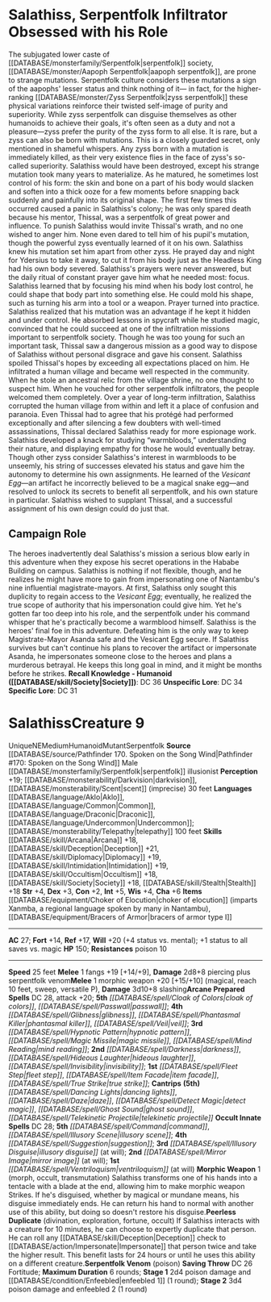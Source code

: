 ﻿---
ac: '27'
alignment: NE
all_resistance: null
burrow_speed: null
charisma: '+6'
climb_speed: null
constitution: '+2'
creature_ability:
- Morphic Weapon
- Peerless Duplicate
- Serpentfolk Venom
creature_family: null
dexterity: '+3'
element: null
fly_speed: null
fortitude: '+14'
hp: '150'
id: '1640'
immunity: null
intelligence: '+5'
land_speed: '25'
language:
- '[[DATABASE/language/Aklo|Aklo]]'
- '[[DATABASE/language/Common|Common]]'
- '[[DATABASE/language/Draconic|Draconic]]'
- '[[DATABASE/language/Undercommon|Undercommon]] ; [[DATABASE/monsterability/Telepathy|telepathy]]
  100 feet'
level: '9'
max_speed: '25'
name: Salathiss
perception: '+19'
rarity: Unique
reflex: '+17'
resistance:
- '[[DATABASE/trait/Poison|poison]] 10'
rus_type_level: null
sense:
- '[[DATABASE/monsterability/Darkvision|darkvision]]'
- '[[DATABASE/monsterability/Scent|scent]] (imprecise) 30 feet'
size: Medium
skill:
- '[[DATABASE/skill/Arcana|Arcana]] +18'
- '[[DATABASE/skill/Deception|Deception]] +21'
- '[[DATABASE/skill/Diplomacy|Diplomacy]] +19'
- '[[DATABASE/skill/Intimidation|Intimidation]] +19'
- '[[DATABASE/skill/Occultism|Occultism]] +18'
- '[[DATABASE/skill/Society|Society]] +18'
- '[[DATABASE/skill/Stealth|Stealth]] +18'
source: '[[DATABASE/source/Pathfinder 170. Spoken on the Song Wind|Pathfinder #170:
  Spoken on the Song Wind]]'
speed:
- 25 feet
spell:
- '[[DATABASE/spell/Cloak of Colors|Cloak of Colors]]'
- '[[DATABASE/spell/Command|Command]]'
- '[[DATABASE/spell/Dancing Lights|Dancing Lights]]'
- '[[DATABASE/spell/Darkness|Darkness]]'
- '[[DATABASE/spell/Daze|Daze]]'
- '[[DATABASE/spell/Detect Magic|Detect Magic]]'
- '[[DATABASE/spell/Fleet Step|FleetStep]]'
- '[[DATABASE/spell/Ghost Sound|Ghost Sound]]'
- '[[DATABASE/spell/Glibness|Glibness]]'
- '[[DATABASE/spell/Hideous Laughter|Hideous Laughter]]'
- '[[DATABASE/spell/Hypnotic Pattern|Hypnotic Pattern]]'
- '[[DATABASE/spell/Illusory Disguise|Illusory Disguise]]'
- '[[DATABASE/spell/Illusory Scene|Illusory Scene]]'
- '[[DATABASE/spell/Invisibility|Invisibility]]'
- '[[DATABASE/spell/Item Facade|Item Facade]]'
- '[[DATABASE/spell/Magic Missile|Magic Missile]]'
- '[[DATABASE/spell/Mind Reading|Mind Reading]]'
- '[[DATABASE/spell/Mirror Image|Mirror Image]]'
- '[[DATABASE/spell/Passwall|Passwall]]'
- '[[DATABASE/spell/Phantasmal Killer|Phantasmal Killer]]'
- '[[DATABASE/spell/Suggestion|Suggestion]]'
- '[[DATABASE/spell/Telekinetic Projectile|Telekinetic Projectile]]'
- '[[DATABASE/spell/True Strike|True Strike]]'
- '[[DATABASE/spell/Veil|Veil]]'
- '[[DATABASE/spell/Ventriloquism|Ventriloquism]]'
strength: '+4'
strength_req: '4'
strongest_save:
- Will
swim_speed: null
trait:
- '[[DATABASE/trait/Humanoid|Humanoid]]'
- '[[DATABASE/trait/Mutant|Mutant]]'
- '[[DATABASE/trait/Serpentfolk|Serpentfolk]]'
- '[[DATABASE/trait/Unique|Unique]]'
type: Creature
vision: Darkvision
weakest_save:
- Fortitude
weakness: null
will: '+20'
wisdom: '+4'

---
# Salathiss, Serpentfolk Infiltrator Obsessed with his Role

The subjugated lower caste of [[DATABASE/monsterfamily/Serpentfolk|serpentfolk]] society, [[DATABASE/monster/Aapoph Serpentfolk|aapoph serpentfolk]], are prone to strange mutations. Serpentfolk culture considers these mutations a sign of the aapophs' lesser status and think nothing of it— in fact, for the higher-ranking [[DATABASE/monster/Zyss Serpentfolk|zyss serpentfolk]] these physical variations reinforce their twisted self-image of purity and superiority. While zyss serpentfolk can disguise themselves as other humanoids to achieve their goals, it's often seen as a duty and not a pleasure—zyss prefer the purity of the zyss form to all else.
 It is rare, but a zyss can also be born with mutations. This is a closely guarded secret, only mentioned in shameful whispers. Any zyss born with a mutation is immediately killed, as their very existence flies in the face of zyss's so-called superiority.
 Salathiss would have been destroyed, except his strange mutation took many years to materialize. As he matured, he sometimes lost control of his form: the skin and bone on a part of his body would slacken and soften into a thick ooze for a few moments before snapping back suddenly and painfully into its original shape. The first few times this occurred caused a panic in Salathiss's colony; he was only spared death because his mentor, Thissal, was a serpentfolk of great power and influence. To punish Salathiss would invite Thissal's wrath, and no one wished to anger him. None even dared to tell him of his pupil's mutation, though the powerful zyss eventually learned of it on his own.
 Salathiss knew his mutation set him apart from other zyss. He prayed day and night for Ydersius to take it away, to cut it from his body just as the Headless King had his own body severed. Salathiss's prayers were never answered, but the daily ritual of constant prayer gave him what he needed most: focus. Salathiss learned that by focusing his mind when his body lost control, he could shape that body part into something else. He could mold his shape, such as turning his arm into a tool or a weapon.
 Prayer turned into practice. Salathiss realized that his mutation was an advantage if he kept it hidden and under control. He absorbed lessons in spycraft while he studied magic, convinced that he could succeed at one of the infiltration missions important to serpentfolk society. Though he was too young for such an important task, Thissal saw a dangerous mission as a good way to dispose of Salathiss without personal disgrace and gave his consent.
 Salathiss spoiled Thissal's hopes by exceeding all expectations placed on him. He infiltrated a human village and became well respected in the community. When he stole an ancestral relic from the village shrine, no one thought to suspect him. When he vouched for other serpentfolk infiltrators, the people welcomed them completely. Over a year of long-term infiltration, Salathiss corrupted the human village from within and left it a place of confusion and paranoia. Even Thissal had to agree that his protégé had performed exceptionally and after silencing a few doubters with well-timed assassinations, Thissal declared Salathiss ready for more espionage work.
 Salathiss developed a knack for studying “warmbloods,” understanding their nature, and displaying empathy for those he would eventually betray. Though other zyss consider Salathiss's interest in warmbloods to be unseemly, his string of successes elevated his status and gave him the autonomy to determine his own assignments. He learned of the _Vesicant Egg_—an artifact he incorrectly believed to be a magical snake egg—and resolved to unlock its secrets to benefit all serpentfolk, and his own stature in particular. Salathiss wished to supplant Thissal, and a successful assignment of his own design could do just that.

## Campaign Role

The heroes inadvertently deal Salathiss's mission a serious blow early in this adventure when they expose his secret operations in the Hababe Building on campus. Salathiss is nothing if not flexible, though, and he realizes he might have more to gain from impersonating one of Nantambu's nine influential magistrate-mayors. At first, Salathiss only sought this duplicity to regain access to the _Vesicant Egg_; eventually, he realized the true scope of authority that his impersonation could give him. Yet he's gotten far too deep into his role, and the serpentfolk under his command whisper that he's practically become a warmblood himself.
 Salathiss is the heroes' final foe in this adventure. Defeating him is the only way to keep Magistrate-Mayor Asanda safe and the Vesicant Egg secure. If Salathiss survives but can't continue his plans to recover the artifact or impersonate Asanda, he impersonates someone close to the heroes and plans a murderous betrayal. He keeps this long goal in mind, and it might be months before he strikes.
**Recall Knowledge - Humanoid ([[DATABASE/skill/Society|Society]])**: DC 36
**Unspecific Lore**: DC 34
**Specific Lore**: DC 31

# Salathiss<span class="item-type">Creature 9</span>

<span class="trait-unique item-trait">Unique</span><span class="trait-alignment item-trait">NE</span><span class="trait-size item-trait">Medium</span><span class="item-trait">Humanoid</span><span class="item-trait">Mutant</span><span class="item-trait">Serpentfolk</span>
**Source** [[DATABASE/source/Pathfinder 170. Spoken on the Song Wind|Pathfinder #170: Spoken on the Song Wind]]
Male [[DATABASE/monsterfamily/Serpentfolk|serpentfolk]] illusionist 
**Perception** +19; [[DATABASE/monsterability/Darkvision|darkvision]], [[DATABASE/monsterability/Scent|scent]] (imprecise) 30 feet
**Languages** [[DATABASE/language/Aklo|Aklo]], [[DATABASE/language/Common|Common]], [[DATABASE/language/Draconic|Draconic]], [[DATABASE/language/Undercommon|Undercommon]]; [[DATABASE/monsterability/Telepathy|telepathy]] 100 feet
**Skills** [[DATABASE/skill/Arcana|Arcana]] +18, [[DATABASE/skill/Deception|Deception]] +21, [[DATABASE/skill/Diplomacy|Diplomacy]] +19, [[DATABASE/skill/Intimidation|Intimidation]] +19, [[DATABASE/skill/Occultism|Occultism]] +18, [[DATABASE/skill/Society|Society]] +18, [[DATABASE/skill/Stealth|Stealth]] +18
**Str** +4, **Dex** +3, **Con** +2, **Int** +5, **Wis** +4, **Cha** +6
**Items** [[DATABASE/equipment/Choker of Elocution|choker of elocution]] (imparts Xanmba, a regional language spoken by many in Nantambu), [[DATABASE/equipment/Bracers of Armor|bracers of armor type I]]

---
**AC** 27; **Fort** +14, **Ref** +17, **Will** +20 (+4 status vs. mental); +1 status to all saves vs. magic
**HP** 150; **Resistances** poison 10

---
**Speed** 25 feet
<span class="in-box-ability">**Melee** <span class="action-icon">1</span> fangs +19 [+14/+9], **Damage** 2d8+8 piercing plus serpentfolk venom</span><span class="in-box-ability">**Melee** <span class="action-icon">1</span> morphic weapon +20 [+15/+10] (magical, reach 10 feet, sweep, versatile P), **Damage** 3d10+8 slashing</span>**Arcane Prepared Spells** DC 28, attack +20; **5th** _[[DATABASE/spell/Cloak of Colors|cloak of colors]]_, _[[DATABASE/spell/Passwall|passwall]]_; **4th** _[[DATABASE/spell/Glibness|glibness]]_, _[[DATABASE/spell/Phantasmal Killer|phantasmal killer]]_, _[[DATABASE/spell/Veil|veil]]_; **3rd** _[[DATABASE/spell/Hypnotic Pattern|hypnotic pattern]]_, _[[DATABASE/spell/Magic Missile|magic missile]]_, _[[DATABASE/spell/Mind Reading|mind reading]]_; **2nd** _[[DATABASE/spell/Darkness|darkness]]_, _[[DATABASE/spell/Hideous Laughter|hideous laughter]]_, _[[DATABASE/spell/Invisibility|invisibility]]_; **1st** _[[DATABASE/spell/Fleet Step|fleet step]]_, _[[DATABASE/spell/Item Facade|item facade]]_, _[[DATABASE/spell/True Strike|true strike]]_; **Cantrips** **(5th)** _[[DATABASE/spell/Dancing Lights|dancing lights]]_, _[[DATABASE/spell/Daze|daze]]_, _[[DATABASE/spell/Detect Magic|detect magic]]_, _[[DATABASE/spell/Ghost Sound|ghost sound]]_, _[[DATABASE/spell/Telekinetic Projectile|telekinetic projectile]]_
**Occult Innate Spells** DC 28; **5th** _[[DATABASE/spell/Command|command]]_, _[[DATABASE/spell/Illusory Scene|illusory scene]]_; **4th** _[[DATABASE/spell/Suggestion|suggestion]]_; **3rd** _[[DATABASE/spell/Illusory Disguise|illusory disguise]]_ (at will); **2nd** _[[DATABASE/spell/Mirror Image|mirror image]]_ (at will); **1st** _[[DATABASE/spell/Ventriloquism|ventriloquism]]_ (at will)
<span class="in-box-ability">**Morphic Weapon** <span class="action-icon">1</span> (morph, occult, transmutation) Salathiss transforms one of his hands into a tentacle with a blade at the end, allowing him to make morphic weapon Strikes. If he's disguised, whether by magical or mundane means, his disguise immediately ends. He can return his hand to normal with another use of this ability, but doing so doesn't restore his disguise.</span><span class="in-box-ability">**Peerless Duplicate** (divination, exploration, fortune, occult) If Salathiss interacts with a creature for 10 minutes, he can choose to expertly duplicate that person. He can roll any [[DATABASE/skill/Deception|Deception]] check to [[DATABASE/action/Impersonate|Impersonate]] that person twice and take the higher result. This benefit lasts for 24 hours or until he uses this ability on a different creature.</span><span class="in-box-ability">**Serpentfolk Venom** (poison) **Saving Throw** DC 26 Fortitude; **Maximum Duration** 6 rounds; **Stage 1** 2d4 poison damage and [[DATABASE/condition/Enfeebled|enfeebled 1]] (1 round); **Stage 2** 3d4 poison damage and enfeebled 2 (1 round)</span>